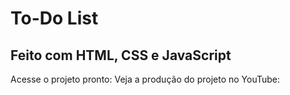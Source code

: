 <h1>To-Do List</h1>

<h2>Feito com HTML, CSS e JavaScript</h2>

Acesse o projeto pronto: 
Veja a produção do projeto no YouTube:
